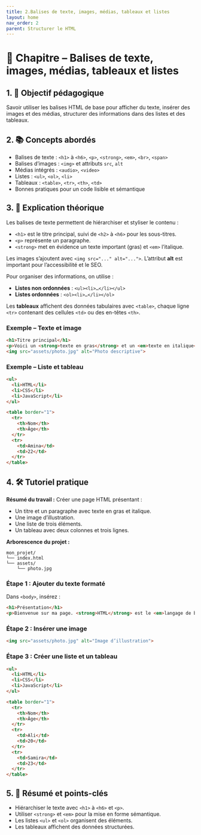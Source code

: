 ```yaml
---
title: 2.Balises de texte, images, médias, tableaux et listes
layout: home
nav_order: 2
parent: Structurer le HTML
---
```


# 📘 Chapitre – Balises de texte, images, médias, tableaux et listes

## 1. 🎯 Objectif pédagogique

Savoir utiliser les balises HTML de base pour afficher du texte, insérer des images et des médias, structurer des informations dans des listes et des tableaux.

## 2. 📚 Concepts abordés

* Balises de texte : `<h1>` à `<h6>`, `<p>`, `<strong>`, `<em>`, `<br>`, `<span>`
* Balises d’images : `<img>` et attributs `src`, `alt`
* Médias intégrés : `<audio>`, `<video>`
* Listes : `<ul>`, `<ol>`, `<li>`
* Tableaux : `<table>`, `<tr>`, `<th>`, `<td>`
* Bonnes pratiques pour un code lisible et sémantique

## 3. 🧠 Explication théorique

Les balises de texte permettent de hiérarchiser et styliser le contenu :

* `<h1>` est le titre principal, suivi de `<h2>` à `<h6>` pour les sous-titres.
* `<p>` représente un paragraphe.
* `<strong>` met en évidence un texte important (gras) et `<em>` l’italique.

Les images s’ajoutent avec `<img src="..." alt="...">`. L’attribut **alt** est important pour l’accessibilité et le SEO.

Pour organiser des informations, on utilise :

* **Listes non ordonnées** : `<ul><li>…</li></ul>`
* **Listes ordonnées** : `<ol><li>…</li></ol>`

Les **tableaux** affichent des données tabulaires avec `<table>`, chaque ligne `<tr>` contenant des cellules `<td>` ou des en-têtes `<th>`.

### Exemple – Texte et image

```html
<h1>Titre principal</h1>
<p>Voici un <strong>texte en gras</strong> et un <em>texte en italique</em>.</p>
<img src="assets/photo.jpg" alt="Photo descriptive">
```

### Exemple – Liste et tableau

```html
<ul>
  <li>HTML</li>
  <li>CSS</li>
  <li>JavaScript</li>
</ul>

<table border="1">
  <tr>
    <th>Nom</th>
    <th>Âge</th>
  </tr>
  <tr>
    <td>Amina</td>
    <td>22</td>
  </tr>
</table>
```

## 4. 🛠 Tutoriel pratique

**Résumé du travail :**
Créer une page HTML présentant :

* Un titre et un paragraphe avec texte en gras et italique.
* Une image d’illustration.
* Une liste de trois éléments.
* Un tableau avec deux colonnes et trois lignes.

**Arborescence du projet :**

```
mon_projet/
└── index.html
└── assets/
    └── photo.jpg
```

### **Étape 1 : Ajouter du texte formaté**

Dans `<body>`, insérez :

```html
<h1>Présentation</h1>
<p>Bienvenue sur ma page. <strong>HTML</strong> est le <em>langage de base</em> du web.</p>
```

### **Étape 2 : Insérer une image**

```html
<img src="assets/photo.jpg" alt="Image d’illustration">
```

### **Étape 3 : Créer une liste et un tableau**

```html
<ul>
  <li>HTML</li>
  <li>CSS</li>
  <li>JavaScript</li>
</ul>

<table border="1">
  <tr>
    <th>Nom</th>
    <th>Âge</th>
  </tr>
  <tr>
    <td>Ali</td>
    <td>20</td>
  </tr>
  <tr>
    <td>Samira</td>
    <td>23</td>
  </tr>
</table>
```

## 5. 🧾 Résumé et points-clés

* Hiérarchiser le texte avec `<h1>` à `<h6>` et `<p>`.
* Utiliser `<strong>` et `<em>` pour la mise en forme sémantique.
* Les listes `<ul>` et `<ol>` organisent des éléments.
* Les tableaux affichent des données structurées.

